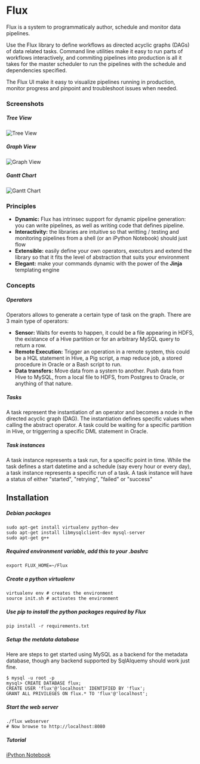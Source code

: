 Flux
====
Flux is a system to programmaticaly author, schedule and monitor data pipelines. 

Use the Flux library to define workflows as directed acyclic graphs (DAGs) of data related tasks. Command line utilities make it easy to run parts of workflows interactively, and commiting pipelines into production is all it takes for the master scheduler to run the pipelines with the schedule and dependencies specified.

The Flux UI make it easy to visualize pipelines running in production, monitor progress and pinpoint and troubleshoot issues when needed.

### Screenshots
##### Tree View
![Tree View](https://raw.githubusercontent.com/mistercrunch/Flux/master/www/static/screenshots/tree.png)
##### Graph View
![Graph View](https://raw.githubusercontent.com/mistercrunch/Flux/master/www/static/screenshots/graph.png)
##### Gantt Chart
![Gantt Chart](https://raw.githubusercontent.com/mistercrunch/Flux/master/www/static/screenshots/gantt.png)


### Principles
* **Dynamic:** Flux has intrinsec support for dynamic pipeline generation: you can write pipelines, as well as writing code that defines pipeline.
* **Interactivity:** the libraries are intuitive so that writting / testing and monitoring pipelines from a shell (or an iPython Notebook) should just flow
* **Extensible:** easily define your own operators, executors and extend the library so that it fits the level of abstraction that suits your environment
* **Elegant:** make your commands dynamic with the power of the **Jinja** templating engine

### Concepts
##### Operators
Operators allows to generate a certain type of task on the graph. There are 3 main type of operators:

* **Sensor:** Waits for events to happen, it could be a file appearing in HDFS, the existance of a Hive partition or for an arbitrary MySQL query to return a row.
* **Remote Execution:** Trigger an operation in a remote system, this could be a HQL statement in Hive, a Pig script, a map reduce job, a stored procedure in Oracle or a Bash script to run.
* **Data transfers:** Move data from a system to another. Push data from Hive to MySQL, from a local file to HDFS, from Postgres to Oracle, or anything of that nature.

##### Tasks
A task represent the instantiation of an operator and becomes a node in the directed acyclic graph (DAG). The instantiation defines specific values when calling the abstract operator. A task could be waiting for a specific partition in Hive, or triggerring a specific DML statement in Oracle.

##### Task instances
A task instance represents a task run, for a specific point in time. While the task defines a start datetime and a schedule (say every hour or every day), a task instance represents a specific run of a task. A task instance will have a status of either "started", "retrying", "failed" or "success"

Installation
------------
##### Debian packages
    sudo apt-get install virtualenv python-dev
    sudo apt-get install libmysqlclient-dev mysql-server
    sudo apt-get g++
##### Required environment variable, add this to your .bashrc
    export FLUX_HOME=~/Flux
##### Create a python virtualenv
    virtualenv env # creates the environment
    source init.sh # activates the environment
##### Use pip to install the python packages required by Flux
    pip install -r requirements.txt
##### Setup the metdata database
Here are steps to get started using MySQL as a backend for the metadata database, though any backend supported by SqlAlquemy should work just fine.

    $ mysql -u root -p 
    mysql> CREATE DATABASE flux;
    CREATE USER 'flux'@'localhost' IDENTIFIED BY 'flux';
    GRANT ALL PRIVILEGES ON flux.* TO 'flux'@'localhost';
    
##### Start the web server
    ./flux webserver
    # Now browse to http://localhost:8080

##### Tutorial
[iPython Notebook](http://www.disney.com)
